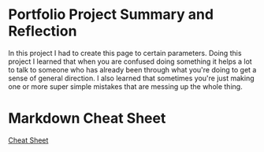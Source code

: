 # Portfolio Project Summary and Reflection 
In this project I had to create this page to certain parameters. Doing this project I learned that when you are confused doing something it helps a lot to talk to someone who has already been through what you're doing to get a sense of general direction. I also learned that sometimes you're just making one or more super simple mistakes that are messing up the whole thing. 

# Markdown Cheat Sheet 
[Cheat Sheet](https://www.markdownguide.org/cheat-sheet/) 
